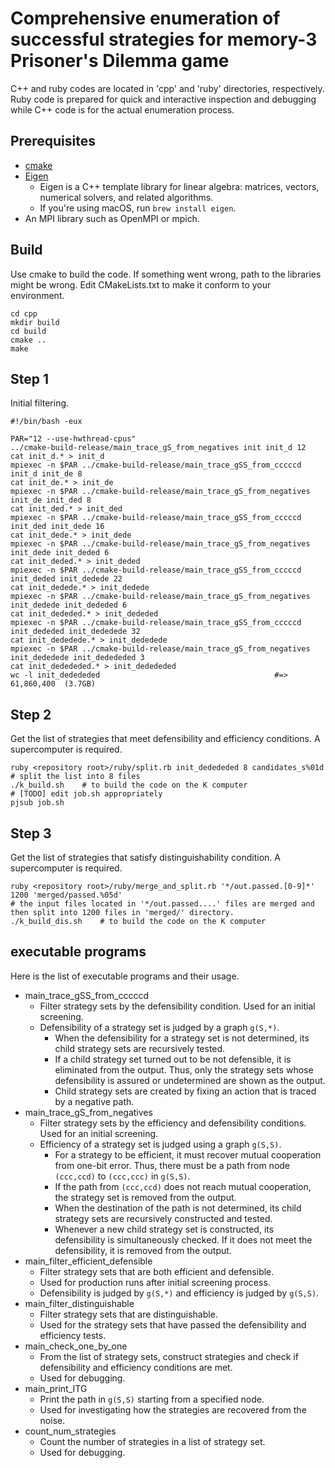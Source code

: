 # Comprehensive enumeration of successful strategies for memory-3 Prisoner's Dilemma game

C++ and ruby codes are located in 'cpp' and 'ruby' directories, respectively.
Ruby code is prepared for quick and interactive inspection and debugging while C++ code is for the actual enumeration process.

## Prerequisites

- [cmake](https://cmake.org/)
- [Eigen](http://eigen.tuxfamily.org/index.php?title=Main_Page)
    - Eigen is a C++ template library for linear algebra: matrices, vectors, numerical solvers, and related algorithms.
    - If you're using macOS, run `brew install eigen`.
- An MPI library such as OpenMPI or mpich.

## Build

Use cmake to build the code.
If something went wrong, path to the libraries might be wrong. Edit CMakeLists.txt to make it conform to your environment.

```
cd cpp
mkdir build
cd build
cmake ..
make
```

## Step 1

Initial filtering.

```
#!/bin/bash -eux

PAR="12 --use-hwthread-cpus"
../cmake-build-release/main_trace_gS_from_negatives init init_d 12
cat init_d.* > init_d
mpiexec -n $PAR ../cmake-build-release/main_trace_gSS_from_cccccd init_d init_de 8
cat init_de.* > init_de
mpiexec -n $PAR ../cmake-build-release/main_trace_gS_from_negatives init_de init_ded 8
cat init_ded.* > init_ded
mpiexec -n $PAR ../cmake-build-release/main_trace_gSS_from_cccccd init_ded init_dede 16
cat init_dede.* > init_dede
mpiexec -n $PAR ../cmake-build-release/main_trace_gS_from_negatives init_dede init_deded 6
cat init_deded.* > init_deded
mpiexec -n $PAR ../cmake-build-release/main_trace_gSS_from_cccccd init_deded init_dedede 22
cat init_dedede.* > init_dedede
mpiexec -n $PAR ../cmake-build-release/main_trace_gS_from_negatives init_dedede init_dededed 6
cat init_dededed.* > init_dededed
mpiexec -n $PAR ../cmake-build-release/main_trace_gSS_from_cccccd init_dededed init_dededede 32
cat init_dededede.* > init_dededede
mpiexec -n $PAR ../cmake-build-release/main_trace_gS_from_negatives init_dededede init_dedededed 3
cat init_dedededed.* > init_dedededed
wc -l init_dedededed                                       #=> 61,860,400  (3.7GB)
```

## Step 2

Get the list of strategies that meet defensibility and efficiency conditions.
A supercomputer is required.

```
ruby <repository root>/ruby/split.rb init_dedededed 8 candidates_s%01d     # split the list into 8 files
./k_build.sh    # to build the code on the K computer
# [TODO] edit job.sh appropriately
pjsub job.sh
```

## Step 3

Get the list of strategies that satisfy distinguishability condition.
A supercomputer is required.

```
ruby <repository root>/ruby/merge_and_split.rb '*/out.passed.[0-9]*' 1200 'merged/passed.%05d'
# the input files located in '*/out.passed....' files are merged and then split into 1200 files in 'merged/' directory.
./k_build_dis.sh    # to build the code on the K computer
```

## executable programs

Here is the list of executable programs and their usage.

- main_trace_gSS_from_cccccd
    - Filter strategy sets by the defensibility condition. Used for an initial screening.
    - Defensibility of a strategy set is judged by a graph `g(S,*)`.
        - When the defensibility for a strategy set is not determined, its child strategy sets are recursively tested.
        - If a child strategy set turned out to be not defensible, it is eliminated from the output. Thus, only the strategy sets whose defensibility is assured or undetermined are shown as the output.
        - Child strategy sets are created by fixing an action that is traced by a negative path.
- main_trace_gS_from_negatives
    - Filter strategy sets by the efficiency and defensibility conditions. Used for an initial screening.
    - Efficiency of a strategy set is judged using a graph `g(S,S)`.
        - For a strategy to be efficient, it must recover mutual cooperation from one-bit error. Thus, there must be a path from node `(ccc,ccd)` to `(ccc,ccc)` in `g(S,S)`.
        - If the path from `(ccc,ccd)` does not reach mutual cooperation, the strategy set is removed from the output.
        - When the destination of the path is not determined, its child strategy sets are recursively constructed and tested.
        - Whenever a new child strategy set is constructed, its defensibility is simultaneously checked. If it does not meet the defensibility, it is removed from the output.
- main_filter_efficient_defensible
    - Filter strategy sets that are both efficient and defensible.
    - Used for production runs after initial screening process.
    - Defensibility is judged by `g(S,*)` and efficiency is judged by `g(S,S)`.
- main_filter_distinguishable
    - Filter strategy sets that are distinguishable.
    - Used for the strategy sets that have passed the defensibility and efficiency tests.
- main_check_one_by_one
    - From the list of strategy sets, construct strategies and check if defensibility and efficiency conditions are met.
    - Used for debugging.
- main_print_ITG
    - Print the path in `g(S,S)` starting from a specified node.
    - Used for investigating how the strategies are recovered from the noise.
- count_num_strategies
    - Count the number of strategies in a list of strategy set.
    - Used for debugging.

